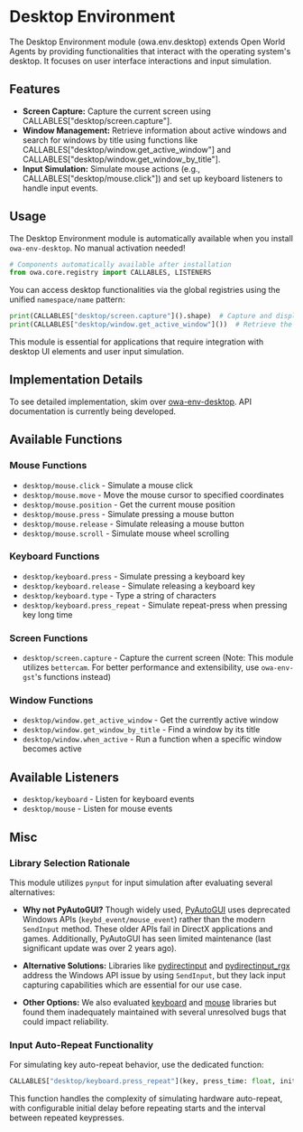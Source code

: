 # Desktop Environment

The Desktop Environment module (owa.env.desktop) extends Open World Agents by providing functionalities that interact with the operating system's desktop. It focuses on user interface interactions and input simulation.

## Features

- **Screen Capture:** Capture the current screen using CALLABLES["desktop/screen.capture"].
- **Window Management:** Retrieve information about active windows and search for windows by title using functions like CALLABLES["desktop/window.get_active_window"] and CALLABLES["desktop/window.get_window_by_title"].
- **Input Simulation:** Simulate mouse actions (e.g., CALLABLES["desktop/mouse.click"]) and set up keyboard listeners to handle input events.

## Usage

The Desktop Environment module is automatically available when you install `owa-env-desktop`. No manual activation needed!

```python
# Components automatically available after installation
from owa.core.registry import CALLABLES, LISTENERS
```

You can access desktop functionalities via the global registries using the unified `namespace/name` pattern:

```python
print(CALLABLES["desktop/screen.capture"]().shape)  # Capture and display screen dimensions
print(CALLABLES["desktop/window.get_active_window"]())  # Retrieve the active window
```

This module is essential for applications that require integration with desktop UI elements and user input simulation.

## Implementation Details

To see detailed implementation, skim over [owa-env-desktop](https://github.com/open-world-agents/open-world-agents/tree/main/projects/owa-env-desktop). API documentation is currently being developed.

## Available Functions

### Mouse Functions
- `desktop/mouse.click` - Simulate a mouse click
- `desktop/mouse.move` - Move the mouse cursor to specified coordinates
- `desktop/mouse.position` - Get the current mouse position
- `desktop/mouse.press` - Simulate pressing a mouse button
- `desktop/mouse.release` - Simulate releasing a mouse button
- `desktop/mouse.scroll` - Simulate mouse wheel scrolling

### Keyboard Functions
- `desktop/keyboard.press` - Simulate pressing a keyboard key
- `desktop/keyboard.release` - Simulate releasing a keyboard key
- `desktop/keyboard.type` - Type a string of characters
- `desktop/keyboard.press_repeat` - Simulate repeat-press when pressing key long time

### Screen Functions
- `desktop/screen.capture` - Capture the current screen (Note: This module utilizes `bettercam`. For better performance and extensibility, use `owa-env-gst`'s functions instead)

### Window Functions
- `desktop/window.get_active_window` - Get the currently active window
- `desktop/window.get_window_by_title` - Find a window by its title
- `desktop/window.when_active` - Run a function when a specific window becomes active

## Available Listeners

- `desktop/keyboard` - Listen for keyboard events
- `desktop/mouse` - Listen for mouse events


## Misc

### Library Selection Rationale
This module utilizes `pynput` for input simulation after evaluating several alternatives:

- **Why not PyAutoGUI?** Though widely used, [PyAutoGUI](https://github.com/asweigart/pyautogui) uses deprecated Windows APIs (`keybd_event/mouse_event`) rather than the modern `SendInput` method. These older APIs fail in DirectX applications and games. Additionally, PyAutoGUI has seen limited maintenance (last significant update was over 2 years ago).

- **Alternative Solutions:** Libraries like [pydirectinput](https://github.com/learncodebygaming/pydirectinput) and [pydirectinput_rgx](https://github.com/ReggX/pydirectinput_rgx) address the Windows API issue by using `SendInput`, but they lack input capturing capabilities which are essential for our use case.

- **Other Options:** We also evaluated [keyboard](https://github.com/boppreh/keyboard) and [mouse](https://github.com/boppreh/mouse) libraries but found them inadequately maintained with several unresolved bugs that could impact reliability.

### Input Auto-Repeat Functionality
For simulating key auto-repeat behavior, use the dedicated function:

```python
CALLABLES["desktop/keyboard.press_repeat"](key, press_time: float, initial_delay: float = 0.5, repeat_delay: float = 0.033)
```

This function handles the complexity of simulating hardware auto-repeat, with configurable initial delay before repeating starts and the interval between repeated keypresses.